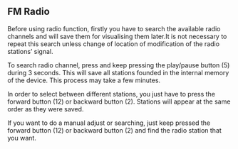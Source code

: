 ## FM Radio

Before using radio function, firstly you have to search the available radio channels and will save them for visualising them later.It is not necessary to repeat this search unless change of location of modification of the radio stations’ signal.

To search radio channel, press and keep pressing the play/pause button (5) during 3 seconds. This will save all stations founded in the internal memory of the device. This process may take a few minutes.

In order to select between different stations, you just have to press the forward button (12) or backward button (2). Stations will appear at the same order as they were saved.

If you want to do a manual adjust or searching, just keep pressed the forward button (12) or backward button (2) and find the radio station that you want.
